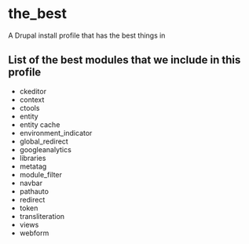 the_best
========

A Drupal install profile that has the best things in


List of the best modules that we include in this profile
--------------------------------------------------------

- ckeditor
- context
- ctools
- entity
- entity cache
- environment_indicator
- global_redirect
- googleanalytics
- libraries
- metatag
- module_filter
- navbar
- pathauto
- redirect
- token
- transliteration
- views
- webform
